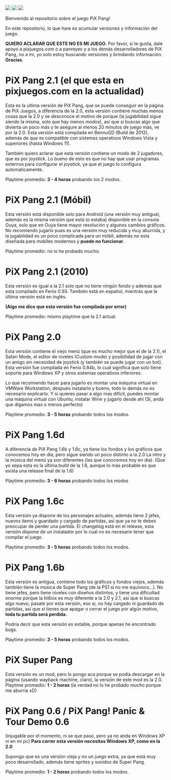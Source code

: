![](https://img.shields.io/github/downloads/tomiiiiiiiii/pixpang/total) ![](https://img.shields.io/github/last-commit/tomiiiiiiiii/pixpang) ![](https://img.shields.io/github/release-date/tomiiiiiiiii/pixpang)

Bienvenido al repositorio sobre el juego PiX Pang!

En este repositorio, lo que hare es acumular versiones y información del juego.

**QUIERO ACLARAR QUE ESTE NO ES MI JUEGO.** Por favor, si te gusta, dale apoyo a pixjuegos.com o a panreyes y a los demás desarrolladores de PiX Pang, no a mi, yo solo estoy buscando versiones y brindando información. **Gracias**.


# PiX Pang 2.1 (el que esta en pixjuegos.com en la actualidad)
Esta es la ultima versión de PiX Pang, que se puede conseguir en la página de PiX Juegos, a diferencia de la 2.0, esta versión contiene muchas menos cosas que la 2.0 y se desconoce el motivo de porque (la jugabilidad sigue siendo la misma, solo que hay menos modos), así que si buscas algo que divierta un poco más y te asegure al menos 20 minutos de juego más, ve por la 2.0.
Esta versión está compilada en BennuGD (Build de 2012), además de que es compatible con sistemas operativos Windows Vista y superiores (hasta Windows 11). 

También quiero aclarar que esta versión contiene un modo de 2 jugadores, que es por joystick. Lo bueno de esto es que no hay que usar programas externos para configurar el joystick, ya que el juego lo configura automaticamente.

Playtime promedio: **3 - 4 horas** probando los 2 modos.

# PiX Pang 2.1 (Móbil)

Esta versión está disponible solo para Android (una versión muy antigua), además es la misma versión que está (o estaba) disponible en la consola Ouya, solo que en Ouya tiene mayor resolución y algunos cambios gráficos.
No recomiendo jugarlo pues es una versión muy reducida y muy aburrida, y la jugabilidad es un poco complicada para un móbil, además no esta diseñada para mobiles modernos y **puede no funcionar**.

Playtime promedio: no lo he probado mucho.

# PiX Pang 2.1 (2010)

Esta versión es igual a la 2.1 solo que no tiene ningún fondo y además que esta compilado en Fenix 0.93.
También está en español, mientrás que la última versión está en inglés.

**(Algo me dice que esta versión fue compilada por error)**

Playtime promedio: mismo playtime que la 2.1 actual.

# PiX Pang 2.0
Esta versión contiene el viejo menú (que es mucho mejor que el de la 2.1), el Safari Mode, el editor de niveles (Custom mode) y posibilidad de jugar con un amigo sin necesidad de joystick (y también se puede jugar con un bot). Esta versión fue compilada en Fenix 0.84b, lo cual significa que solo tiene soporte para Windows XP y otros sistemas operativos inferiores. 

Lo que recomiendo hacer para jugarlo es montar una máquina virtual en VMWare Workstation, después instalarlo y bueno, todo lo demás no es necesario explicarlo.
Y si quieres pasar a algo mas difícil, puedes montar una máquina virtual con Ubuntu, instalar Wine y jugarlo desde ahí (Sí, anda que digamos mas o menos perfecto) 

Playtime promedio: **3 - 5 horas** probando todos los modos.


# PiX Pang 1.6d
A diferencia de PiX Pang 1.6b y 1.6c, ya tiene los fondos y los gráficos que conocemos hoy en día, pero sigue siendo un poco distinto a la 2.0
La intro y la música del menú ya son diferentes (las que conocemos hoy en día).
(Que yo sepa esta es la última build de la 1.6, aunque lo más probable es que exista una release final de la 1.6)

Playtime promedio: **3 - 6 horas** probando todos los modos

# PiX Pang 1.6c
Esta versión ya dispone de los personajes actuales, además tiene 2 jefes, nuevos items y guardado y cargado de partidas, así que ya no te debes preocupar de perder una partida.
El changelog está en el release, esta versión dispone de un instalador por lo cual no es necesario tener que compilar el juego.

Playtime promedio: **3 - 5 horas** probando todos los modos.

# PiX Pang 1.6b
Esta versión es antigua, contiene todo los gráficos y fondos viejos, además también tiene la música de Super Pang (de la PS1 si no me equivoco...).
No tiene jefes, pero tiene niveles con diseños distintos, y tiene una dificultad enorme porque la hitbox es muy diferente a la 2.0 y 2.1, así que si buscas algo nuevo, pasate por esta versión, eso si, no hay cargado ni guardado de partidas, así que si tienes que apagar o cerrar el juego por algún motivo, **toda tu partida será perdida.**

Podría decir que esta versión es estable, porque apenas he encontrado bugs.

Playtime promedio: **3 - 5 horas** probando todos los modos.

# PiX Super Pang
Esta versión es un mod, pero lo pongo aca porque se podía descargar en la página (usando wayback machine, claro), la versión de este mod es la 2.0.
Playtime promedio: **1 - 2 horas** (la verdad no lo he probado mucho porque me aburria xD)

# PiX Pang 0.6 / PiX Pang! Panic & Tour Demo 0.6
(injugable por el momento, ni se que paso, pero ya no anda en Windows XP ni en mi pc)
**Para correr esta versión necesitas Windows XP, como en la 2.0**

Supongo que es una versión vieja y no un juego extra, ya que está muy poco desarrollado, además tiene sprites y sonidos de Super Pang.

Playtime promedio: **1 - 2 horas** probando todos los modos.
